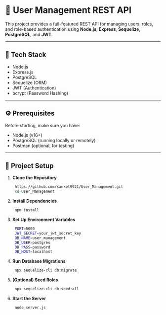 # 👥 User Management REST API

This project provides a full-featured REST API for managing users, roles, and role-based authentication using **Node.js**, **Express**, **Sequelize**, **PostgreSQL**, and **JWT**.

---

## 🚀 Tech Stack

- Node.js
- Express.js
- PostgreSQL
- Sequelize (ORM)
- JWT (Authentication)
- bcrypt (Password Hashing)

---

## ⚙️ Prerequisites

Before starting, make sure you have:

- Node.js (v16+)
- PostgreSQL (running locally or remotely)
- Postman (optional, for testing)

---

## 📁 Project Setup

1. **Clone the Repository**
   ```bash
    https://github.com/sanket9921/User_Management.git
    cd User_Management
2. **Install Dependencies**
   ```bash
    npm install

3. **Set Up Environment Variables**
   ```bash
    PORT=5000
    JWT_SECRET=your_jwt_secret_key
    DB_NAME=user_management
    DB_USER=postgres
    DB_PASS=password
    DB_HOST=localhost
4. **Run Database Migrations**
   ```bash
    npx sequelize-cli db:migrate
5. **(Optional) Seed Roles**
   ```bash
    npx sequelize-cli db:seed:all
6. **Start the Server**
   ```bash
    node server.js

